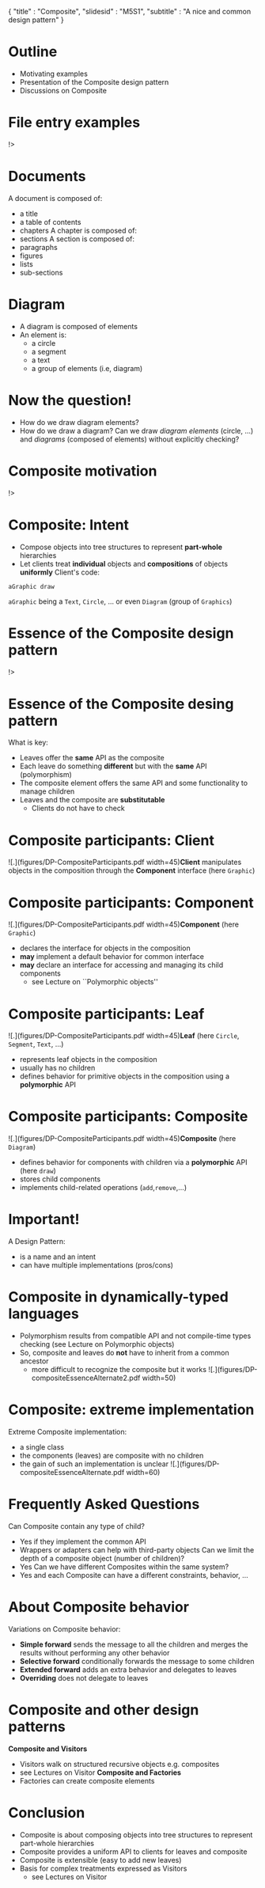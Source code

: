 { 
"title" : "Composite", 
"slidesid" : "M5S1", 
"subtitle" : "A nice and common design pattern" 
} 
 
 
# Outline 
- Motivating examples 
- Presentation of the Composite design pattern 
- Discussions on Composite 
 
# File entry examples 
<!columns|width=100 
 
<!column|width=35 
 
 
``` 
Pharo.image 
``` 
 
``` 
MOOC_Files/
	Pharo.image
	Pharo.changes 
``` 
 
``` 
MOOC_Files/
	src/
	doc/
	images/
		Pharo.image
		Pharo.changes 
``` 
 
!> 
 
<!column|width=60 
 
A file entry is: 
- a file 
- or a folder with entries as children 
 
!> 
 
 
!> 
 
# Documents 
A document is composed of: 
- a title 
- a table of contents 
- chapters 
A chapter is composed of: 
- sections 
A section is composed of: 
- paragraphs 
- figures 
- lists 
- sub-sections 
 
# Diagram 
- A diagram is composed of elements 
- An element is: 
  - a circle 
  - a segment 
  - a text 
  - a group of elements \(i.e, diagram\) 
 
# Now the question! 
- How do we draw diagram elements? 
- How do we draw a diagram? 
Can we draw _diagram elements_ \(circle, ...\) and _diagrams_ \(composed of elements\) without explicitly checking? 
# Composite motivation 
<!columns|width=100 
 
<!column|width=65 
 
Elements and diagrams should offer the same API!![.](figures/DP-CompositeParticipants.pdf width=95) 
!> 
 
<!column|width=30 
 
 
!> 
 
 
!> 
 
# Composite: Intent 
- Compose objects into tree structures to represent **part-whole** hierarchies 
- Let clients treat **individual** objects and **compositions** of objects **uniformly** 
Client's code: 
``` 
aGraphic draw 
``` 
`aGraphic` being a `Text`, `Circle`, ... or even `Diagram` \(group of `Graphics`\) 
# Essence of the Composite design pattern 
<!columns|width=100 
 
<!column|width=60 
 
![.](figures/DP-CompositeEssence.pdf width=90) 
!> 
 
<!column|width=35 
 
 
!> 
 
 
!> 
 
# Essence of the Composite desing pattern 
What is key: 
- Leaves offer the **same** API as the composite 
- Each leave do something **different** but with the **same** API \(polymorphism\) 
- The composite element offers the same API and some functionality to manage children 
- Leaves and the composite are **substitutable** 
  - Clients do not have to check 
 
# Composite participants: Client 
![.](figures/DP-CompositeParticipants.pdf width=45)**Client** manipulates objects in the composition through the **Component** interface \(here `Graphic`\) 
# Composite participants: Component 
![.](figures/DP-CompositeParticipants.pdf width=45)**Component** \(here `Graphic`\) 
- declares the interface for objects in the composition 
- **may** implement a default behavior for common interface 
- **may** declare an interface for accessing and managing its child components 
  - see Lecture on \`\`Polymorphic objects'' 
 
# Composite participants: Leaf 
![.](figures/DP-CompositeParticipants.pdf width=45)**Leaf** \(here `Circle`, `Segment`, `Text`, ...\) 
- represents leaf objects in the composition 
- usually has no children 
- defines behavior for primitive objects in the composition using a **polymorphic** API 
 
# Composite participants: Composite 
![.](figures/DP-CompositeParticipants.pdf width=45)**Composite** \(here `Diagram`\) 
- defines behavior for components with children via a **polymorphic** API \(here `draw`\) 
- stores child components 
- implements child-related operations \(`add`,`remove`,...\) 
 
# Important! 
A Design Pattern: 
- is a name and an intent 
- can have multiple implementations \(pros/cons\) 
 
# Composite in dynamically-typed languages 
- Polymorphism results from compatible API and not compile-time types checking \(see Lecture on Polymorphic objects\) 
- So, composite and leaves do **not** have to inherit from a common ancestor 
  - more difficult to recognize the composite but it works 
![.](figures/DP-compositeEssenceAlternate2.pdf width=50) 
# Composite: extreme implementation 
Extreme Composite implementation: 
- a single class 
- the components \(leaves\) are composite with no children 
- the gain of such an implementation is unclear 
![.](figures/DP-compositeEssenceAlternate.pdf width=60) 
# Frequently Asked Questions 
Can Composite contain any type of child? 
- Yes if they implement the common API 
- Wrappers or adapters can help with third-party objects 
Can we limit the depth of a composite object \(number of children\)? 
- Yes 
Can we have different Composites within the same system? 
- Yes and each Composite can have a different constraints, behavior, ... 
 
# About Composite behavior 
Variations on Composite behavior: 
- **Simple forward** sends the message to all the children and merges the results without performing any other behavior 
- **Selective forward** conditionally forwards the message to some children 
- **Extended forward** adds an extra behavior and delegates to leaves 
- **Overriding** does not delegate to leaves 
 
# Composite and other design patterns 
**Composite and Visitors** 
- Visitors walk on structured recursive objects e.g. composites 
- see Lectures on Visitor 
**Composite and Factories** 
- Factories can create composite elements 
 
# Conclusion 
- Composite is about composing objects into tree structures to represent part-whole hierarchies 
- Composite provides a uniform API to clients for leaves and composite 
- Composite is extensible \(easy to add new leaves\) 
- Basis for complex treatments expressed as Visitors 
  - see Lectures on Visitor 
